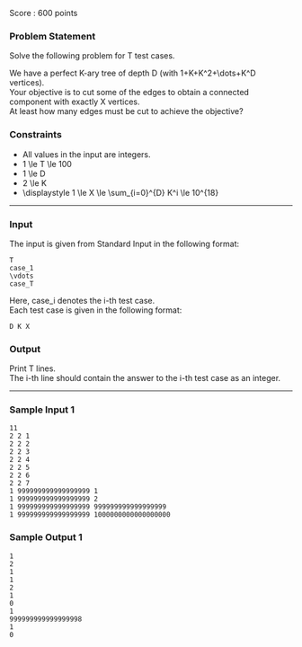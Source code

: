 Score : 600 points

### Problem Statement

Solve the following problem for T test cases.

We have a perfect K-ary tree of depth D (with 1+K+K^2+\dots+K^D vertices).  
Your objective is to cut some of the edges to obtain a connected component with exactly X vertices.  
At least how many edges must be cut to achieve the objective?

### Constraints

* All values in the input are integers.
* 1 \le T \le 100
* 1 \le D
* 2 \le K
* \displaystyle 1 \le X \le \sum\_{i=0}^{D} K^i \le 10^{18}

---

### Input

The input is given from Standard Input in the following format:

```
T
case_1
\vdots
case_T
```

Here, case\_i denotes the i-th test case.  
Each test case is given in the following format:

```
D K X
```

### Output

Print T lines.  
The i-th line should contain the answer to the i-th test case as an integer.

---

### Sample Input 1

```
11
2 2 1
2 2 2
2 2 3
2 2 4
2 2 5
2 2 6
2 2 7
1 999999999999999999 1
1 999999999999999999 2
1 999999999999999999 999999999999999999
1 999999999999999999 1000000000000000000
```

### Sample Output 1

```
1
2
1
1
2
1
0
1
999999999999999998
1
0
```